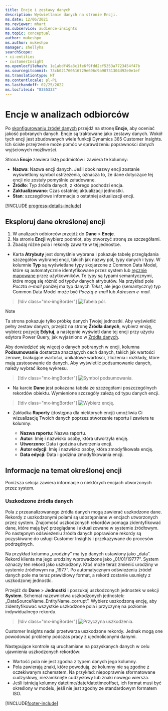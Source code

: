 ```yaml
---
title: Encje i zestawy danych
description: Wyświetlanie danych na stronie Encji.
ms.date: 12/06/2021
ms.reviewer: mhart
ms.subservice: audience-insights
ms.topic: conceptual
author: mukeshpo
ms.author: mukeshpo
manager: shellyha
searchScope:
- ci-entities
- customerInsight
ms.openlocfilehash: 1e1abdf49a3c1fe6f9fdd2cf5353a7723454f47b
ms.sourcegitcommit: 73cb021760516729e696c9a90731304d92e0e1ef
ms.translationtype: HT
ms.contentlocale: pl-PL
ms.lasthandoff: 02/25/2022
ms.locfileid: "8355333"
---
```

# <a name="entities-in-audience-insights"></a>Encje w analizach odbiorców

Po [skonfigurowaniu źródeł danych](data-sources.md) przejdź na stronę **Encje**, aby oceniać jakość pobranych danych. Encje są traktowane jako zestawy danych. Wokół tych encji jest zbudowanych wiele funkcji Dynamics 365 Customer Insights. Ich ścisłe przejrzenie może pomóc w sprawdzeniu poprawności danych wyjściowych możliwości.

Strona **Encje** zawiera listę podmiotów i zawiera te kolumny:

- **Nazwa**: Nazwa encji danych. Jeśli obok nazwy encji zostanie wyświetlony symbol ostrzeżenia, oznacza to, że dane dotyczące tej encji nie zostały pomyślnie załadowane.
- **Źródło**: Typ źródła danych, z którego pochodzi encja.
- **Zaktualizowano**: Czas ostatniej aktualizacji jednostki.
- **Stan**: szczegółowe informacje o ostatniej aktualizacji encji.

[!INCLUDE [progress-details-include](../includes/progress-details-pane.md)]

## <a name="explore-a-specific-entitys-data"></a>Eksploruj dane określonej encji

1. W analizach odbiorców przejdź do **Dane** > **Encje**.
1. Na stronie **Encji** wybierz podmiot, aby otworzyć stronę ze szczegółami.  
1. Zbadaj różne pola i rekordy zawarte w tej jednostce.

- Karta **Atrybuty** jest domyślnie wybrana i pokazuje tabelę przeglądania szczegółów wybranej encji, takich jak nazwy pól, typy danych i typy. W kolumnie **Typ** są wyświetlane typy skojarzone z Common Data Model, które są automatycznie identyfikowane przez system lub [ręcznie mapowane](map-entities.md) przez użytkowników. Te typy są typami semantycznymi, które mogą się różnić od typów danych atrybutów. Na przykład pole *Poczta e-mail* poniżej ma typ danych *Tekst*, ale jego (semantyczny) typ Common Data Model może być *Pocztą e-mail* lub *Adresem e-mail*.

> [!div class="mx-imgBorder"]
> ![Tabela pól.](media/data-manager-entities-fields.PNG "Tabela pól")

> [!NOTE]
> Ta strona pokazuje tylko próbkę danych Twojej jednostki. Aby wyświetlić pełny zestaw danych, przejdź na stronę **Źródła danych**, wybierz encję, wybierz pozycję **Edytuj**, a następnie wyświetl dane tej encji przy użyciu edytora Power Query, jak wyjaśniono w [Źródła danych](data-sources.md).

Aby dowiedzieć się więcej o danych pobranych w encji, kolumna **Podsumowanie** dostarcza znaczących cech danych, takich jak wartości zerowe, brakujące wartości, unikatowe wartości, zliczenia i rozkłady, które mają zastosowanie do danych. Aby wyświetlić podsumowanie danych, należy wybrać ikonę wykresu.

> [!div class="mx-imgBorder"]
> ![Symbol podsumowania.](media/data-manager-entities-summary.png "Tabela podsumowania danych")

- Na karcie **Dane** jest pokazana tabela ze szczegółami poszczególnych rekordów obiektu. Wymienione szczegóły zależą od typu danych encji.

> [!div class="mx-imgBorder"]
> ![Wybierz encję.](media/data-manager-entities-data.png "Wybierz encję")

- Zakładka **Raporty** (dostępna dla niektórych encji) umożliwia Ci wizualizację Twoich danych poprzez stworzenie raportu i zawiera te kolumny:

  - **Nazwa raportu**: Nazwa raportu.
  - **Autor**: Imię i nazwisko osoby, która utworzyła encję.
  - **Utworzono**: Data i godzina utworzenia encji.
  - **Autor edycji**: Imię i nazwisko osoby, która zmodyfikowała encję.
  - **Data edycji**: Data i godzina zmodyfikowania encji. 

## <a name="entity-specific-information"></a>Informacje na temat określonej encji

Poniższa sekcja zawiera informacje o niektórych encjach utworzonych przez system.

### <a name="corrupted-data-sources"></a>Uszkodzone źródła danych

Pola z przeanalizowanego źródła danych mogą zawierać uszkodzone dane. Rekordy z uszkodzonymi polami są udostępniane w encjach utworzonych przez system. Znajomość uszkodzonych rekordów pomaga zidentyfikować dane, które mają być przeglądane i aktualizowane w systemie źródłowym. Po następnym odświeżeniu źródła danych poprawione rekordy są pozyskiwane do usługi Customer Insights i przekazywane do procesów podrzędnych. 

Na przykład kolumna „urodziny” ma typ danych ustawiony jako „data”. Rekord klienta ma jego urodziny wprowadzone jako „01/01/19777”. System oznaczy ten rekord jako uszkodzony. Ktoś może teraz zmienić urodziny w systemie źródłowym na „1977”. Po automatycznym odświeżeniu źródeł danych pole ma teraz prawidłowy format, a rekord zostanie usunięty z uszkodzonej jednostki. 

Przejdź do **Dane** > **Jednostki** i poszukaj uszkodzonych jednostek w sekcji **System**. Schemat nazewnictwa uszkodzonych jednostek: „DataSourceName_EntityName_corrupt”. Wybierz uszkodzoną encję, aby zidentyfikować wszystkie uszkodzone pola i przyczynę na poziomie indywidualnego rekordu.
> [!div class="mx-imgBorder"]
> ![Przyczyna uszkodzenia.](media/corruption-reason.png "Przyczyna uszkodzenia")

Customer Insights nadal przetwarza uszkodzone rekordy. Jednak mogą one powodować problemy podczas pracy z ujednoliconymi danymi.

Następujące kontrole są uruchamiane na pozyskanych danych w celu ujawnienia uszkodzonych rekordów: 

- Wartość pola nie jest zgodna z typem danych jego kolumny.
- Pola zawierają znaki, które powodują, że kolumny nie są zgodne z oczekiwanym schematem. Na przykład: niepoprawnie sformatowane cudzysłowy, niezamknięte cudzysłowy lub znaki nowego wiersza.
- Jeśli istnieją kolumny datetime/date/datetimeoffset, ich format musi być określony w modelu, jeśli nie jest zgodny ze standardowym formatem ISO.


[!INCLUDE[footer-include](../includes/footer-banner.md)]
